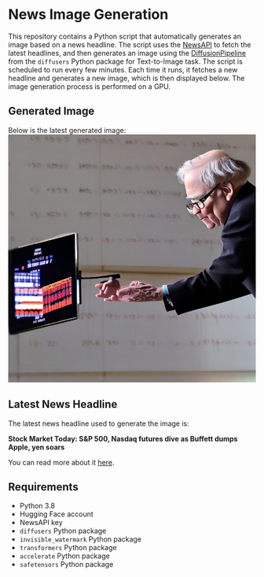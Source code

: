 # News Image Generation
This repository contains a Python script that automatically generates an image based on a news headline. The script uses the [NewsAPI](https://newsapi.org/) to fetch the latest headlines, and then generates an image using the [DiffusionPipeline](https://github.com/huggingface/diffusers) from the `diffusers` Python package for Text-to-Image task.
The script is scheduled to run every few minutes. Each time it runs, it fetches a new headline and generates a new image, which is then displayed below. The image generation process is performed on a GPU.

## Generated Image
Below is the latest generated image:
![Generated Image](image.png)

## Latest News Headline
The latest news headline used to generate the image is:

**Stock Market Today: S&P 500, Nasdaq futures dive as Buffett dumps Apple, yen soars**

You can read more about it [here](https://news.google.com/rss/articles/CBMivAFBVV95cUxNOUNCZUxycmhlOFk5R08wUmc3TmV5eGpwSEpFemFRcm9TbnUxRS1Hd3ZhMWRtVXF5SmY3aUtWdHR6dTkzcXdZWGg0YnRtM3NhU0w0S1pLSTRud2NsejRCTmFOQzVLNUprSW10RWdQOTlIWFRTblpZWmowSGwyNTZLa21ZOVE1TFBvTzZZdFJpSFZMQ0hBOUpMT3dzdUZnUFFxa3FFYVVZTFY0TmRTV2pDZjEyM0t6MmJ4Y1kyLQ?oc=5).

## Requirements
- Python 3.8
- Hugging Face account
- NewsAPI key
- `diffusers` Python package
- `invisible_watermark` Python package
- `transformers` Python package
- `accelerate` Python package
- `safetensors` Python package
